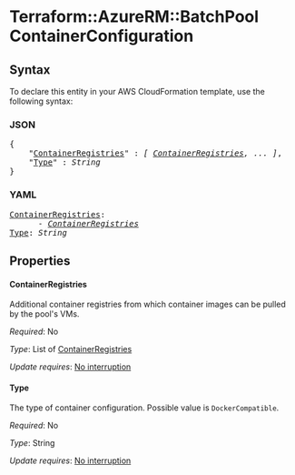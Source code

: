 # Terraform::AzureRM::BatchPool ContainerConfiguration

## Syntax

To declare this entity in your AWS CloudFormation template, use the following syntax:

### JSON

<pre>
{
    "<a href="#containerregistries" title="ContainerRegistries">ContainerRegistries</a>" : <i>[ <a href="containerconfiguration-containerregistries.md">ContainerRegistries</a>, ... ]</i>,
    "<a href="#type" title="Type">Type</a>" : <i>String</i>
}
</pre>

### YAML

<pre>
<a href="#containerregistries" title="ContainerRegistries">ContainerRegistries</a>: <i>
      - <a href="containerconfiguration-containerregistries.md">ContainerRegistries</a></i>
<a href="#type" title="Type">Type</a>: <i>String</i>
</pre>

## Properties

#### ContainerRegistries

Additional container registries from which container images can be pulled by the pool's VMs.

_Required_: No

_Type_: List of <a href="containerconfiguration-containerregistries.md">ContainerRegistries</a>

_Update requires_: [No interruption](https://docs.aws.amazon.com/AWSCloudFormation/latest/UserGuide/using-cfn-updating-stacks-update-behaviors.html#update-no-interrupt)

#### Type

The type of container configuration. Possible value is `DockerCompatible`.

_Required_: No

_Type_: String

_Update requires_: [No interruption](https://docs.aws.amazon.com/AWSCloudFormation/latest/UserGuide/using-cfn-updating-stacks-update-behaviors.html#update-no-interrupt)

